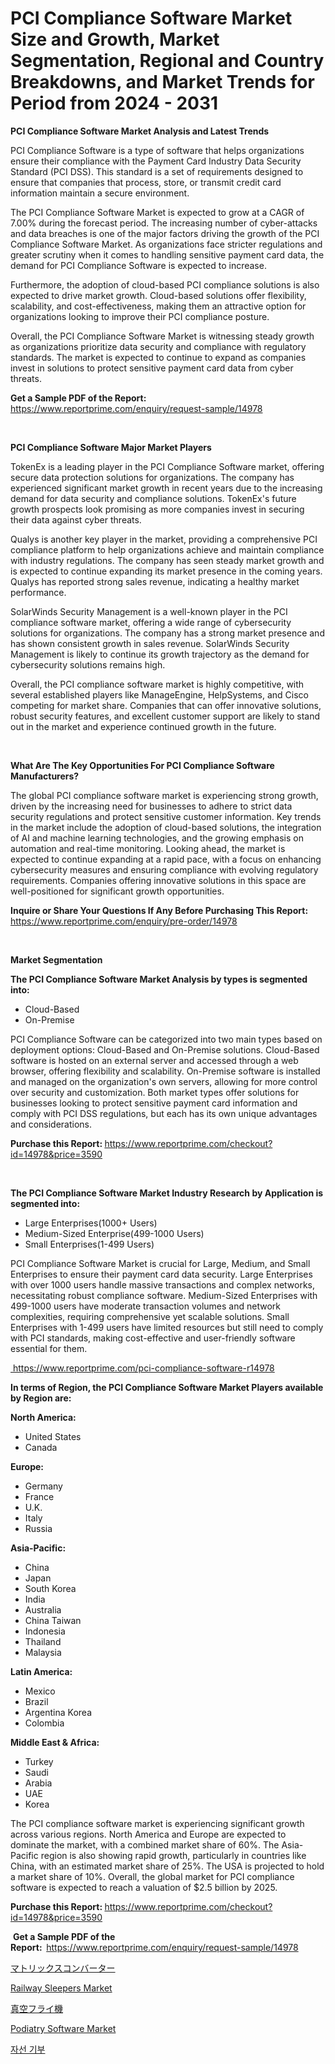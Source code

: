 <p><h1>PCI Compliance Software Market Size and Growth, Market Segmentation, Regional and Country Breakdowns, and Market Trends for Period from 2024 -  2031</h1></p><p><strong>PCI Compliance Software Market Analysis and Latest Trends</strong></p>
<p><p>PCI Compliance Software is a type of software that helps organizations ensure their compliance with the Payment Card Industry Data Security Standard (PCI DSS). This standard is a set of requirements designed to ensure that companies that process, store, or transmit credit card information maintain a secure environment.</p><p>The PCI Compliance Software Market is expected to grow at a CAGR of 7.00% during the forecast period. The increasing number of cyber-attacks and data breaches is one of the major factors driving the growth of the PCI Compliance Software Market. As organizations face stricter regulations and greater scrutiny when it comes to handling sensitive payment card data, the demand for PCI Compliance Software is expected to increase.</p><p>Furthermore, the adoption of cloud-based PCI compliance solutions is also expected to drive market growth. Cloud-based solutions offer flexibility, scalability, and cost-effectiveness, making them an attractive option for organizations looking to improve their PCI compliance posture.</p><p>Overall, the PCI Compliance Software Market is witnessing steady growth as organizations prioritize data security and compliance with regulatory standards. The market is expected to continue to expand as companies invest in solutions to protect sensitive payment card data from cyber threats.</p></p>
<p><strong>Get a Sample PDF of the Report:&nbsp;</strong> <a href="https://www.reportprime.com/enquiry/request-sample/14978">https://www.reportprime.com/enquiry/request-sample/14978</a></p>
<p>&nbsp;</p>
<p><strong>PCI Compliance Software Major Market Players</strong></p>
<p><p>TokenEx is a leading player in the PCI Compliance Software market, offering secure data protection solutions for organizations. The company has experienced significant market growth in recent years due to the increasing demand for data security and compliance solutions. TokenEx's future growth prospects look promising as more companies invest in securing their data against cyber threats.</p><p>Qualys is another key player in the market, providing a comprehensive PCI compliance platform to help organizations achieve and maintain compliance with industry regulations. The company has seen steady market growth and is expected to continue expanding its market presence in the coming years. Qualys has reported strong sales revenue, indicating a healthy market performance.</p><p>SolarWinds Security Management is a well-known player in the PCI compliance software market, offering a wide range of cybersecurity solutions for organizations. The company has a strong market presence and has shown consistent growth in sales revenue. SolarWinds Security Management is likely to continue its growth trajectory as the demand for cybersecurity solutions remains high.</p><p>Overall, the PCI compliance software market is highly competitive, with several established players like ManageEngine, HelpSystems, and Cisco competing for market share. Companies that can offer innovative solutions, robust security features, and excellent customer support are likely to stand out in the market and experience continued growth in the future.</p></p>
<p>&nbsp;</p>
<p><strong>What Are The Key Opportunities For PCI Compliance Software Manufacturers?</strong></p>
<p><p>The global PCI compliance software market is experiencing strong growth, driven by the increasing need for businesses to adhere to strict data security regulations and protect sensitive customer information. Key trends in the market include the adoption of cloud-based solutions, the integration of AI and machine learning technologies, and the growing emphasis on automation and real-time monitoring. Looking ahead, the market is expected to continue expanding at a rapid pace, with a focus on enhancing cybersecurity measures and ensuring compliance with evolving regulatory requirements. Companies offering innovative solutions in this space are well-positioned for significant growth opportunities.</p></p>
<p><strong>Inquire or Share Your Questions If Any Before Purchasing This Report:</strong> <a href="https://www.reportprime.com/enquiry/pre-order/14978">https://www.reportprime.com/enquiry/pre-order/14978</a></p>
<p>&nbsp;</p>
<p><strong>Market Segmentation</strong></p>
<p><strong>The PCI Compliance Software Market Analysis by types is segmented into:</strong></p>
<p><ul><li>Cloud-Based</li><li>On-Premise</li></ul></p>
<p><p>PCI Compliance Software can be categorized into two main types based on deployment options: Cloud-Based and On-Premise solutions. Cloud-Based software is hosted on an external server and accessed through a web browser, offering flexibility and scalability. On-Premise software is installed and managed on the organization's own servers, allowing for more control over security and customization. Both market types offer solutions for businesses looking to protect sensitive payment card information and comply with PCI DSS regulations, but each has its own unique advantages and considerations.</p></p>
<p><strong>Purchase this Report:&nbsp;</strong><a href="https://www.reportprime.com/checkout?id=14978&price=3590">https://www.reportprime.com/checkout?id=14978&price=3590</a></p>
<p>&nbsp;</p>
<p><strong>The PCI Compliance Software Market Industry Research by Application is segmented into:</strong></p>
<p><ul><li>Large Enterprises(1000+ Users)</li><li>Medium-Sized Enterprise(499-1000 Users)</li><li>Small Enterprises(1-499 Users)</li></ul></p>
<p><p>PCI Compliance Software Market is crucial for Large, Medium, and Small Enterprises to ensure their payment card data security. Large Enterprises with over 1000 users handle massive transactions and complex networks, necessitating robust compliance software. Medium-Sized Enterprises with 499-1000 users have moderate transaction volumes and network complexities, requiring comprehensive yet scalable solutions. Small Enterprises with 1-499 users have limited resources but still need to comply with PCI standards, making cost-effective and user-friendly software essential for them.</p></p>
<p><a href="https://www.reportprime.com/pci-compliance-software-r14978">&nbsp;https://www.reportprime.com/pci-compliance-software-r14978</a></p>
<p><strong>In terms of Region, the PCI Compliance Software Market Players available by Region are:</strong></p>
<p>
    <p> <strong> North America: </strong>
        <ul>
            <li>United States</li>
            <li>Canada</li>
        </ul>
        </p> 
    <p> <strong> Europe: </strong>
        <ul>
            <li>Germany</li>
            <li>France</li>
            <li>U.K.</li>
            <li>Italy</li>
            <li>Russia</li>
        </ul>
        </p> 
    <p> <strong> Asia-Pacific: </strong>
        <ul>
            <li>China</li>
            <li>Japan</li>
            <li>South Korea</li>
            <li>India</li>
            <li>Australia</li>
            <li>China Taiwan</li>
            <li>Indonesia</li>
            <li>Thailand</li>
            <li>Malaysia</li>
        </ul>
        </p> 
    <p> <strong> Latin America: </strong>
        <ul>
            <li>Mexico</li>
            <li>Brazil</li>
            <li>Argentina Korea</li>
            <li>Colombia</li>
        </ul>
        </p> 
    <p> <strong> Middle East & Africa: </strong>
        <ul>
            <li>Turkey</li>
            <li>Saudi</li>
            <li>Arabia</li>
            <li>UAE</li>
            <li>Korea</li>
        </ul>
    </p>
    </p>
<p><p>The PCI compliance software market is experiencing significant growth across various regions. North America and Europe are expected to dominate the market, with a combined market share of 60%. The Asia-Pacific region is also showing rapid growth, particularly in countries like China, with an estimated market share of 25%. The USA is projected to hold a market share of 10%. Overall, the global market for PCI compliance software is expected to reach a valuation of $2.5 billion by 2025.</p></p>
<p><strong>Purchase this Report: </strong><a href="https://www.reportprime.com/checkout?id=14978&price=3590">https://www.reportprime.com/checkout?id=14978&price=3590</a></p>
<p>&nbsp;<strong>Get a Sample PDF of the Report:&nbsp;&nbsp;</strong><a href="https://www.reportprime.com/enquiry/request-sample/14978">https://www.reportprime.com/enquiry/request-sample/14978</a></p>
<p><strong></strong></p>
<p><p><a href="https://medium.com/@alexsania91/%E3%83%9E%E3%83%88%E3%83%AA%E3%83%83%E3%82%AF%E3%82%B9%E3%82%B3%E3%83%B3%E3%83%90%E3%83%BC%E3%82%BF%E3%83%BC%E3%83%9E%E3%83%BC%E3%82%B1%E3%83%83%E3%83%88%E3%81%AF%E5%B8%82%E5%A0%B4%E3%82%B7%E3%82%A7%E3%82%A2-%E3%82%B5%E3%82%A4%E3%82%BA-2031%E5%B9%B4%E3%81%BE%E3%81%A7%E3%81%AE%E4%BA%88%E6%B8%AC%E3%82%92%E7%84%A6%E7%82%B9%E3%81%AB%E3%81%97%E3%81%A6%E3%81%84%E3%81%BE%E3%81%99-8826cc419e4f">マトリックスコンバーター</a></p><p><a href="https://issuu.com/reportprime-2/docs/railway-sleepers-market-size-2030.pptx">Railway Sleepers Market</a></p><p><a href="https://github.com/avbqbctihcbe2/Market-Research-Report-List-1/blob/main/933184225736.md">真空フライ機</a></p><p><a href="https://github.com/pizolina/Market-Research-Report-List-4/blob/main/podiatry-software-market.md">Podiatry Software Market</a></p><p><a href="https://medium.com/@alexemumu2022/%EC%9E%90%EC%84%A0-%EA%B8%B0%EB%B6%80-%EC%8B%9C%EC%9E%A5-%EC%9C%A0%ED%98%95-%EC%9D%91%EC%9A%A9-%EB%B0%8F-%EC%A7%80%EB%A6%AC%EB%B3%84-%EC%A2%85%ED%95%A9-%ED%8F%89%EA%B0%80-3b81f8eb8991">자선 기부</a></p></p>